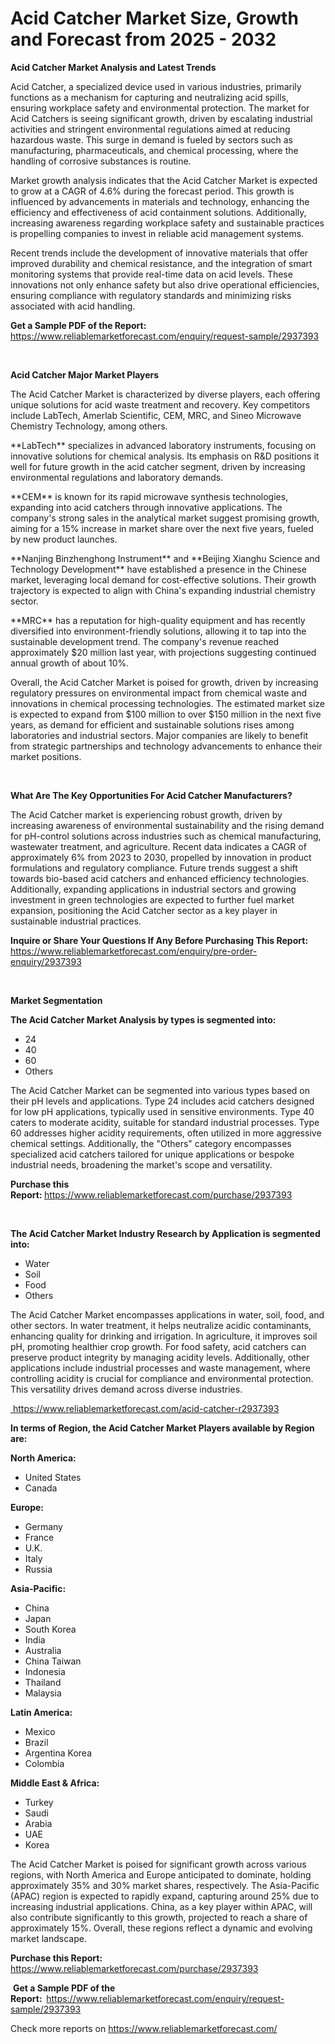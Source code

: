 <p><h1>Acid Catcher Market Size, Growth and Forecast from 2025 - 2032</h1></p><p><strong>Acid Catcher Market Analysis and Latest Trends</strong></p>
<p><p>Acid Catcher, a specialized device used in various industries, primarily functions as a mechanism for capturing and neutralizing acid spills, ensuring workplace safety and environmental protection. The market for Acid Catchers is seeing significant growth, driven by escalating industrial activities and stringent environmental regulations aimed at reducing hazardous waste. This surge in demand is fueled by sectors such as manufacturing, pharmaceuticals, and chemical processing, where the handling of corrosive substances is routine.</p><p>Market growth analysis indicates that the Acid Catcher Market is expected to grow at a CAGR of 4.6% during the forecast period. This growth is influenced by advancements in materials and technology, enhancing the efficiency and effectiveness of acid containment solutions. Additionally, increasing awareness regarding workplace safety and sustainable practices is propelling companies to invest in reliable acid management systems. </p><p>Recent trends include the development of innovative materials that offer improved durability and chemical resistance, and the integration of smart monitoring systems that provide real-time data on acid levels. These innovations not only enhance safety but also drive operational efficiencies, ensuring compliance with regulatory standards and minimizing risks associated with acid handling.</p></p>
<p><strong>Get a Sample PDF of the Report:&nbsp;</strong> <a href="https://www.reliablemarketforecast.com/enquiry/request-sample/2937393?utm_campaign=2753&utm_medium=2&utm_source=Github&utm_content=ia&utm_term=14032025&utm_id=acid-catcher">https://www.reliablemarketforecast.com/enquiry/request-sample/2937393</a></p>
<p>&nbsp;</p>
<p><strong>Acid Catcher Major Market Players</strong></p>
<p><p>The Acid Catcher Market is characterized by diverse players, each offering unique solutions for acid waste treatment and recovery. Key competitors include LabTech, Amerlab Scientific, CEM, MRC, and Sineo Microwave Chemistry Technology, among others.</p><p>**LabTech** specializes in advanced laboratory instruments, focusing on innovative solutions for chemical analysis. Its emphasis on R&D positions it well for future growth in the acid catcher segment, driven by increasing environmental regulations and laboratory demands.</p><p>**CEM** is known for its rapid microwave synthesis technologies, expanding into acid catchers through innovative applications. The company's strong sales in the analytical market suggest promising growth, aiming for a 15% increase in market share over the next five years, fueled by new product launches.</p><p>**Nanjing Binzhenghong Instrument** and **Beijing Xianghu Science and Technology Development** have established a presence in the Chinese market, leveraging local demand for cost-effective solutions. Their growth trajectory is expected to align with China's expanding industrial chemistry sector.</p><p>**MRC** has a reputation for high-quality equipment and has recently diversified into environment-friendly solutions, allowing it to tap into the sustainable development trend. The company's revenue reached approximately $20 million last year, with projections suggesting continued annual growth of about 10%.</p><p>Overall, the Acid Catcher Market is poised for growth, driven by increasing regulatory pressures on environmental impact from chemical waste and innovations in chemical processing technologies. The estimated market size is expected to expand from $100 million to over $150 million in the next five years, as demand for efficient and sustainable solutions rises among laboratories and industrial sectors. Major companies are likely to benefit from strategic partnerships and technology advancements to enhance their market positions.</p></p>
<p>&nbsp;</p>
<p><strong>What Are The Key Opportunities For Acid Catcher Manufacturers?</strong></p>
<p><p>The Acid Catcher market is experiencing robust growth, driven by increasing awareness of environmental sustainability and the rising demand for pH-control solutions across industries such as chemical manufacturing, wastewater treatment, and agriculture. Recent data indicates a CAGR of approximately 6% from 2023 to 2030, propelled by innovation in product formulations and regulatory compliance. Future trends suggest a shift towards bio-based acid catchers and enhanced efficiency technologies. Additionally, expanding applications in industrial sectors and growing investment in green technologies are expected to further fuel market expansion, positioning the Acid Catcher sector as a key player in sustainable industrial practices.</p></p>
<p><strong>Inquire or Share Your Questions If Any Before Purchasing This Report:</strong> <a href="https://www.reliablemarketforecast.com/enquiry/pre-order-enquiry/2937393?utm_campaign=2753&utm_medium=2&utm_source=Github&utm_content=ia&utm_term=14032025&utm_id=acid-catcher">https://www.reliablemarketforecast.com/enquiry/pre-order-enquiry/2937393</a></p>
<p>&nbsp;</p>
<p><strong>Market Segmentation</strong></p>
<p><strong>The Acid Catcher Market Analysis by types is segmented into:</strong></p>
<p><ul><li>24</li><li>40</li><li>60</li><li>Others</li></ul></p>
<p><p>The Acid Catcher Market can be segmented into various types based on their pH levels and applications. Type 24 includes acid catchers designed for low pH applications, typically used in sensitive environments. Type 40 caters to moderate acidity, suitable for standard industrial processes. Type 60 addresses higher acidity requirements, often utilized in more aggressive chemical settings. Additionally, the "Others" category encompasses specialized acid catchers tailored for unique applications or bespoke industrial needs, broadening the market's scope and versatility.</p></p>
<p><strong>Purchase this Report:&nbsp;</strong><a href="https://www.reliablemarketforecast.com/purchase/2937393?utm_campaign=2753&utm_medium=2&utm_source=Github&utm_content=ia&utm_term=14032025&utm_id=acid-catcher">https://www.reliablemarketforecast.com/purchase/2937393</a></p>
<p>&nbsp;</p>
<p><strong>The Acid Catcher Market Industry Research by Application is segmented into:</strong></p>
<p><ul><li>Water</li><li>Soil</li><li>Food</li><li>Others</li></ul></p>
<p><p>The Acid Catcher Market encompasses applications in water, soil, food, and other sectors. In water treatment, it helps neutralize acidic contaminants, enhancing quality for drinking and irrigation. In agriculture, it improves soil pH, promoting healthier crop growth. For food safety, acid catchers can preserve product integrity by managing acidity levels. Additionally, other applications include industrial processes and waste management, where controlling acidity is crucial for compliance and environmental protection. This versatility drives demand across diverse industries.</p></p>
<p><a href="https://www.reliablemarketforecast.com/acid-catcher-r2937393?utm_campaign=2753&utm_medium=2&utm_source=Github&utm_content=ia&utm_term=14032025&utm_id=acid-catcher">&nbsp;https://www.reliablemarketforecast.com/acid-catcher-r2937393</a></p>
<p><strong>In terms of Region, the Acid Catcher Market Players available by Region are:</strong></p>
<p>
    <p> <strong> North America: </strong>
        <ul>
            <li>United States</li>
            <li>Canada</li>
        </ul>
        </p> 
    <p> <strong> Europe: </strong>
        <ul>
            <li>Germany</li>
            <li>France</li>
            <li>U.K.</li>
            <li>Italy</li>
            <li>Russia</li>
        </ul>
        </p> 
    <p> <strong> Asia-Pacific: </strong>
        <ul>
            <li>China</li>
            <li>Japan</li>
            <li>South Korea</li>
            <li>India</li>
            <li>Australia</li>
            <li>China Taiwan</li>
            <li>Indonesia</li>
            <li>Thailand</li>
            <li>Malaysia</li>
        </ul>
        </p> 
    <p> <strong> Latin America: </strong>
        <ul>
            <li>Mexico</li>
            <li>Brazil</li>
            <li>Argentina Korea</li>
            <li>Colombia</li>
        </ul>
        </p> 
    <p> <strong> Middle East & Africa: </strong>
        <ul>
            <li>Turkey</li>
            <li>Saudi</li>
            <li>Arabia</li>
            <li>UAE</li>
            <li>Korea</li>
        </ul>
    </p>
    </p>
<p><p>The Acid Catcher Market is poised for significant growth across various regions, with North America and Europe anticipated to dominate, holding approximately 35% and 30% market shares, respectively. The Asia-Pacific (APAC) region is expected to rapidly expand, capturing around 25% due to increasing industrial applications. China, as a key player within APAC, will also contribute significantly to this growth, projected to reach a share of approximately 15%. Overall, these regions reflect a dynamic and evolving market landscape.</p></p>
<p><strong>Purchase this Report: </strong><a href="https://www.reliablemarketforecast.com/purchase/2937393?utm_campaign=2753&utm_medium=2&utm_source=Github&utm_content=ia&utm_term=14032025&utm_id=acid-catcher">https://www.reliablemarketforecast.com/purchase/2937393</a></p>
<p>&nbsp;<strong>Get a Sample PDF of the Report:&nbsp;&nbsp;</strong><a href="https://www.reliablemarketforecast.com/enquiry/request-sample/2937393?utm_campaign=2753&utm_medium=2&utm_source=Github&utm_content=ia&utm_term=14032025&utm_id=acid-catcher">https://www.reliablemarketforecast.com/enquiry/request-sample/2937393</a></p>
<p><strong></strong></p>
<p>Check more reports on <a href="https://www.reliablemarketforecast.com/?utm_campaign=2753&utm_medium=2&utm_source=Github&utm_content=ia&utm_term=14032025&utm_id=acid-catcher">https://www.reliablemarketforecast.com/</a></p>